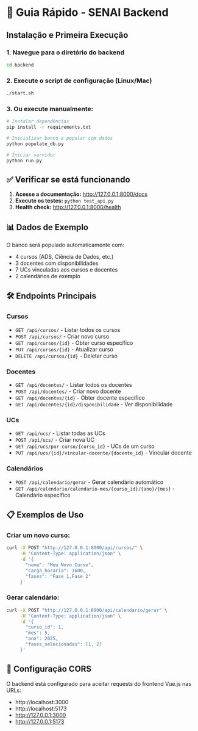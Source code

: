 # 🚀 Guia Rápido - SENAI Backend

## Instalação e Primeira Execução

### 1. Navegue para o diretório do backend
```bash
cd backend
```

### 2. Execute o script de configuração (Linux/Mac)
```bash
./start.sh
```

### 3. Ou execute manualmente:
```bash
# Instalar dependências
pip install -r requirements.txt

# Inicializar banco e popular com dados
python populate_db.py

# Iniciar servidor
python run.py
```

## ✅ Verificar se está funcionando

1. **Acesse a documentação:** http://127.0.0.1:8000/docs
2. **Execute os testes:** `python test_api.py`
3. **Health check:** http://127.0.0.1:8000/health

## 📊 Dados de Exemplo

O banco será populado automaticamente com:
- 4 cursos (ADS, Ciência de Dados, etc.)
- 3 docentes com disponibilidades
- 7 UCs vinculadas aos cursos e docentes
- 2 calendários de exemplo

## 🛠️ Endpoints Principais

### Cursos
- `GET /api/cursos/` - Listar todos os cursos
- `POST /api/cursos/` - Criar novo curso
- `GET /api/cursos/{id}` - Obter curso específico
- `PUT /api/cursos/{id}` - Atualizar curso
- `DELETE /api/cursos/{id}` - Deletar curso

### Docentes
- `GET /api/docentes/` - Listar todos os docentes
- `POST /api/docentes/` - Criar novo docente
- `GET /api/docentes/{id}` - Obter docente específico
- `GET /api/docentes/{id}/disponibilidade` - Ver disponibilidade

### UCs
- `GET /api/ucs/` - Listar todas as UCs
- `POST /api/ucs/` - Criar nova UC
- `GET /api/ucs/por-curso/{curso_id}` - UCs de um curso
- `PUT /api/ucs/{id}/vincular-docente/{docente_id}` - Vincular docente

### Calendários
- `POST /api/calendario/gerar` - Gerar calendário automático
- `GET /api/calendario/calendario-mes/{curso_id}/{ano}/{mes}` - Calendário específico

## 📋 Exemplos de Uso

### Criar um novo curso:
```bash
curl -X POST "http://127.0.0.1:8000/api/cursos/" \
     -H "Content-Type: application/json" \
     -d '{
       "nome": "Meu Novo Curso",
       "carga_horaria": 1600,
       "fases": "Fase 1,Fase 2"
     }'
```

### Gerar calendário:
```bash
curl -X POST "http://127.0.0.1:8000/api/calendario/gerar" \
     -H "Content-Type: application/json" \
     -d '{
       "curso_id": 1,
       "mes": 5,
       "ano": 2025,
       "fases_selecionadas": [1, 2]
     }'
```

## 🔧 Configuração CORS

O backend está configurado para aceitar requests do frontend Vue.js nas URLs:
- http://localhost:3000
- http://localhost:5173
- http://127.0.0.1:3000
- http://127.0.0.1:5173 